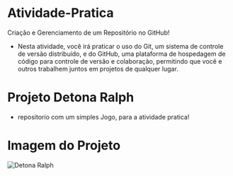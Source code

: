 # Atividade-Pratica 
Criação e Gerenciamento de um Repositório no GitHub! 

- Nesta atividade, você irá praticar o uso do Git, um sistema de controle de versão distribuído, e do GitHub, uma plataforma de
hospedagem de código para controle de versão e colaboração, permitindo que você e outros trabalhem juntos em projetos de
qualquer lugar. 

# Projeto Detona Ralph 
- repositorio com um simples Jogo, para a atividade pratica! 

# Imagem do Projeto
![Detona Ralph](https://media.discordapp.net/attachments/1071079345365463092/1207722580300267601/detona_ralph_game.png?ex=665deccd&is=665c9b4d&hm=2d5069e0749c2184ac27c720ec74c2583edd56005fd583b301dc5311028b55b5&=&format=webp&quality=lossless&width=656&height=393)
